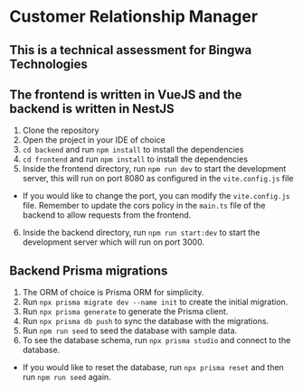 # Customer Relationship Manager

## This is a technical assessment for Bingwa Technologies

## The frontend is written in VueJS and the backend is written in NestJS

1. Clone the repository
2. Open the project in your IDE of choice
3. `cd backend` and run `npm install` to install the dependencies
4. `cd frontend` and run `npm install` to install the dependencies
5. Inside the frontend directory, run `npm run dev` to start the development server, this will run on port 8080 as configured in the `vite.config.js` file

- If you would like to change the port, you can modify the `vite.config.js` file. Remember to update the cors policy in the `main.ts` file of the backend to allow requests from the frontend.

6. Inside the backend directory, run `npm run start:dev` to start the development server which will run on port 3000.

## Backend Prisma migrations

1. The ORM of choice is Prisma ORM for simplicity.
2. Run `npx prisma migrate dev --name init` to create the initial migration.
3. Run `npx prisma generate` to generate the Prisma client.
4. Run `npx prisma db push` to sync the database with the migrations.
5. Run `npm run seed` to seed the database with sample data.
6. To see the database schema, run `npx prisma studio` and connect to the database.

- If you would like to reset the database, run `npx prisma reset` and then run `npm run seed` again.
